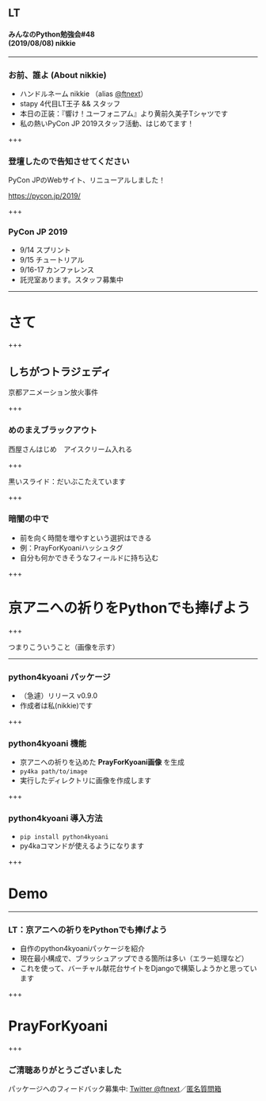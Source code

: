## LT
#### みんなのPython勉強会#48<br>(2019/08/08) nikkie

---

### お前、誰よ (About nikkie)

- ハンドルネーム nikkie （alias [@ftnext](https://twitter.com/ftnext)）
- stapy 4代目LT王子 && スタッフ
- 本日の正装：『響け！ユーフォニアム』より黄前久美子Tシャツです
- 私の熱いPyCon JP 2019スタッフ活動、はじめてます！

+++

### 登壇したので告知させてください

PyCon JPのWebサイト、リニューアルしました！

https://pycon.jp/2019/

+++

### PyCon JP 2019

- 9/14 スプリント
- 9/15 チュートリアル
- 9/16-17 カンファレンス
- 託児室あります。スタッフ募集中

---

# さて

+++

## しちがつトラジェディ

京都アニメーション放火事件

+++

### めのまえブラックアウト

西屋さんはじめ　アイスクリーム入れる

+++

黒いスライド：だいぶこたえています

+++

### 暗闇の中で

- 前を向く時間を増やすという選択はできる
- 例：PrayForKyoaniハッシュタグ
- 自分も何かできそうなフィールドに持ち込む

+++

# 京アニへの祈りをPythonでも捧げよう

+++

つまりこういうこと（画像を示す）

---

### python4kyoani パッケージ

- （急遽）リリース v0.9.0
- 作成者は私(nikkie)です

+++

### python4kyoani 機能

- 京アニへの祈りを込めた **PrayForKyoani画像** を生成
- `py4ka path/to/image`
- 実行したディレクトリに画像を作成します

+++

### python4kyoani 導入方法

- `pip install python4kyoani`
- py4kaコマンドが使えるようになります

+++

# Demo

---

### LT：京アニへの祈りをPythonでも捧げよう

- 自作のpython4kyoaniパッケージを紹介
- 現在最小構成で、ブラッシュアップできる箇所は多い（エラー処理など）
- これを使って、バーチャル献花台サイトをDjangoで構築しようかと思っています

+++

# PrayForKyoani

+++

### ご清聴ありがとうございました

パッケージへのフィードバック募集中: [Twitter @ftnext](https://twitter.com/ftnext)／[匿名質問箱](https://peing.net/ja/ftnext)
